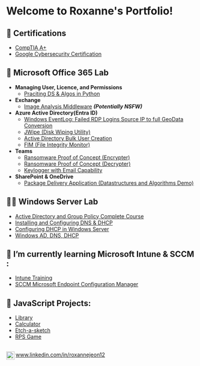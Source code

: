 <h1>Welcome to Roxanne's Portfolio!</h1>

<h2>📄 Certifications</h2>

- [CompTIA A+](https://drive.google.com/file/d/1hkMjppI2zEhn9KIWa5w414mk74utirlf/view?usp=sharing)
- [Google Cybersecurity Certification](https://drive.google.com/file/d/1DBVCvdX_165dDxHl4HTOdMPnH44duMxl/view?usp=sharing)

<h2>🥗 Microsoft Office 365 Lab</h2>

- <b>Managing User, Licence, and Permissions</b>
  - [Praciting DS & Algos in Python](https://github.com/joshmadakor1/Algorithms-Practice)
- <b>Exchange</b>
  - [Image Analysis Middleware](https://github.com/joshmadakor1/4chan-Image-Analysis-Middleware-C964) <b><i>(Potentially NSFW)</b></i>
- <b>Azure Active Directory(Entra ID)</b>
  - [Windows EventLog: Failed RDP Logins Source IP to full GeoData Conversion](https://github.com/joshmadakor1/Sentinel-Lab)
  - [JWipe (Disk Wiping Utility)](https://github.com/joshmadakor1/Jwipe.PowerShell)
  - [Active Directory Bulk User Creation](https://github.com/joshmadakor1/AD_PS)
  - [FIM (File Integrity Monitor)](https://github.com/joshmadakor1/PowerShell-Integrity-FIM)
- <b>Teams</b>
  - [Ransomware Proof of Concept (Encrypter)](https://github.com/joshmadakor1/EncrypterPOC)
  - [Ransomware Proof of Concept (Decrypter)](https://github.com/joshmadakor1/DecrypterPOC)
  - [Keylogger with Email Capability](https://github.com/joshmadakor1/Key-Logger-With-Email)
- <b>SharePoint & OneDrive</b>
  - [Package Delivery Application (Datastructures and Algorithms Demo)](https://github.com/joshmadakor1/Package-Delivery-Pathfinding-Algorithm)

<h2>👨‍💻 Windows Server Lab</h2>

- [Active Directory and Group Policy Complete Course](https://www.youtube.com/watch?v=a83ASGn_V_s)
- [Installing and Configuring DNS & DHCP](https://www.youtube.com/watch?v=uHy3oM7NnoU)
- [Configuring DHCP in Windows Server](https://www.youtube.com/watch?v=N-L9hklSlNk)
- [Windows AD, DNS, DHCP](https://www.youtube.com/watch?v=OfvdQeh79s0)

<h2>🌱 I’m currently learning Microsoft Intune & SCCM :</h2>

- [Intune Training](https://www.youtube.com/watch?v=a83ASGn_V_s)
- [SCCM Microsoft Endpoint Configuration Manager]()

<h2>🔭 JavaScript Projects:</h2>

- [Library](https://github.com/Monzi-2020/library)
- [Calculator](https://github.com/Monzi-2020/calculator)
- [Etch-a-sketch](https://github.com/Monzi-2020/etch_a_sketch)
- [RPS Game](https://github.com/Monzi-2020/rpsGame)


<br><img align="left" alt="JoshMadakor | LinkedIn" width="22px" src="https://cdn.jsdelivr.net/npm/simple-icons@v3/icons/linkedin.svg" />www.linkedin.com/in/roxannejeon12</br>

<!--
**joshmadakor1/joshmadakor1** is a ✨ _special_ ✨ repository because its `README.md` (this file) appears on your GitHub profile.

Here are some ideas to get you started:

- 🔭 I’m currently working on ...
- 🌱 I’m currently learning ...
- 👯 I’m looking to collaborate on ...
- 🤔 I’m looking for help with ...
- 💬 Ask me about ...
- 📫 How to reach me: ...
- 😄 Pronouns: ...
- ⚡ Fun fact: ...
-->

